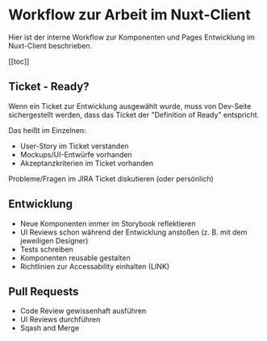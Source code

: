 # Workflow zur Arbeit im Nuxt-Client

Hier ist der interne Workflow zur Komponenten und Pages Entwicklung im Nuxt-Client beschrieben.

[[toc]]

## Ticket - Ready?

Wenn ein Ticket zur Entwicklung ausgewählt wurde, muss von Dev-Seite sichergestellt werden, dass das Ticket der "Definition of Ready" entspricht.

Das heißt im Einzelnen:

- User-Story im Ticket verstanden
- Mockups/UI-Entwürfe vorhanden
- Akzeptanzkriterien im Ticket vorhanden

Probleme/Fragen im JIRA Ticket diskutieren (oder persönlich)

## Entwicklung

- Neue Komponenten immer im Storybook reflektieren
- UI Reviews schon während der Entwicklung anstoßen (z. B. mit dem jeweiligen Designer)
- Tests schreiben
- Komponenten reusable gestalten
- Richtlinien zur Accessability einhalten (LINK)

## Pull Requests

- Code Review gewissenhaft ausführen
- UI Reviews durchführen
- Sqash and Merge
